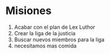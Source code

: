 # Misiones

1. Acabar con el plan de Lex Luthor
2. Crear la liga de la justicia
3. Buscar nuevos miembros para la liga
4. necesitamos mas comida


